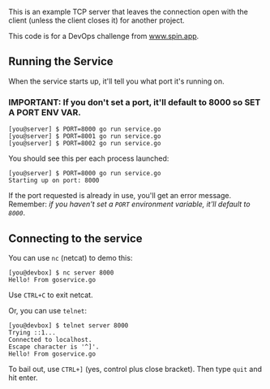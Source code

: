 This is an example TCP server that leaves the connection open with the client
(unless the client closes it) for another project.

This code is for a DevOps challenge from www.spin.app.

## Running the Service

When the service starts up, it'll tell you what port it's running on.

### IMPORTANT: If you don't set a port, it'll default to 8000 so SET A PORT ENV VAR.

```
[you@server] $ PORT=8000 go run service.go
[you@server] $ PORT=8001 go run service.go
[you@server] $ PORT=8002 go run service.go
```

You should see this per each process launched:

```
[you@server] $ PORT=8000 go run service.go
Starting up on port: 8000
```

If the port requested is already in use, you'll get an error message. Remember:
_if you haven't set a `PORT` environment variable, it'll default to `8000`_.

## Connecting to the service

You can use `nc` (netcat) to demo this:

```
[you@devbox] $ nc server 8000
Hello! From goservice.go
```

Use `CTRL+C` to exit netcat.

Or, you can use `telnet`:

```
[you@devbox] $ telnet server 8000
Trying ::1...
Connected to localhost.
Escape character is '^]'.
Hello! From goservice.go
```

To bail out, use `CTRL+]` (yes, control plus close bracket). Then type `quit`
and hit enter.
